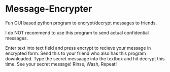 # Message-Encrypter
Fun GUI based python program to encrypt/decrypt messages to friends.

I do NOT recommend to use this program to send actual confidential messages.

Enter text into text field and press encrypt to recieve your message in encrypted form.
Send this to your friend who also has this program downloaded.
Type the secret messaage into the textbox and hit decrypt this time.
See your secret message!
Rinse, Wash, Repeat!
